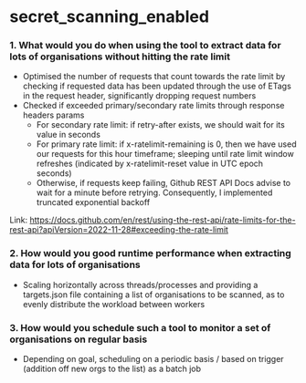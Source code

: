 # secret_scanning_enabled

### 1. What would you do when using the tool to extract data for lots of organisations without hitting the rate limit
- Optimised the number of requests that count towards the rate limit by checking if requested data has been updated through the use of ETags in the request header, significantly dropping request numbers
- Checked if exceeded primary/secondary rate limits through response headers params
    - For secondary rate limit: if retry-after exists, we should wait for its value in seconds
    - For primary rate limit: if x-ratelimit-remaining is 0, then we have used our requests for this hour timeframe; sleeping until rate limit window refreshes (indicated by x-ratelimit-reset value in UTC epoch seconds)
    - Otherwise, if requests keep failing, Github REST API Docs advise to wait for a minute before retrying. Consequently, I implemented truncated exponential backoff

Link: https://docs.github.com/en/rest/using-the-rest-api/rate-limits-for-the-rest-api?apiVersion=2022-11-28#exceeding-the-rate-limit

### 2. How would you good runtime performance when extracting data for lots of organisations
- Scaling horizontally across threads/processes and providing a targets.json file containing a list of organisations to be scanned, as to evenly distribute the workload between workers

### 3. How would you schedule such a tool to monitor a set of organisations on regular basis
- Depending on goal, scheduling on a periodic basis / based on trigger (addition off new orgs to the list) as a batch job
